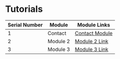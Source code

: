# Tutorials

| Serial Number | Module      | Module Links                                                                                       |
|---------------|-------------|---------------------------------------------------------------------------------------------------|
| 1             | Contact     | [Contact Module](https://github.com/manvirsinghh/tutorial/blob/main/tutorials/contacts.md)         |
| 2             | Module 2    | [Module 2 Link](#)                                                                                 |
| 3             | Module 3    | [Module 3 Link](#)                                                                                 |
